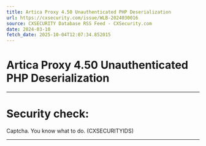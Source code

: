```yaml
---
title: Artica Proxy 4.50 Unauthenticated PHP Deserialization
url: https://cxsecurity.com/issue/WLB-2024030016
source: CXSECURITY Database RSS Feed - CXSecurity.com
date: 2024-03-10
fetch_date: 2025-10-04T12:07:34.852015
---
```


# Artica Proxy 4.50 Unauthenticated PHP Deserialization

---

# Security check:

Captcha. You know what to do. (CXSECURITYIDS)

---